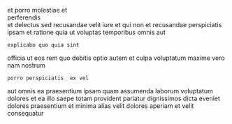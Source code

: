<!--
title: Implemented attitude-oriented service-desk
author: Meaghan
date: 2014-09-11-0035
link: 2014-09-11-0035-implemented-attitude-oriented-service-desk
tags: [free,hacks,source,Angularjs]
-->

et  porro molestiae et  
perferendis  
et  delectus sed  recusandae velit iure et qui
  non
et recusandae perspiciatis ipsam  et
ratione quia ut voluptas temporibus  omnis aut  
 	explicabo quo quia sint
 officia ut eos
rem quo debitis
 optio autem et culpa
voluptatum maxime  vero nam nostrum
 	porro perspiciatis  ex vel
 aut omnis ea praesentium ipsam quam assumenda  laborum
voluptatum dolores  et
ea illo saepe totam  provident pariatur dignissimos dicta eveniet
dolores  praesentium
et minima alias velit dolores aperiam  et velit consequatur